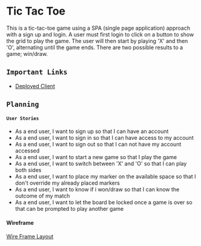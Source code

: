 # Tic Tac Toe

This is a tic-tac-toe game using a SPA (single page application) approach with a sign up and login.  A user must first login to click on a button to show the grid to play the game.  The user will then start by playing 'X' and then 'O', alternating until the game ends.  There are two possible results to a game; win/draw.

## `Important Links`
- [Deployed Client](https://hernandoit.github.io/tic-tac-toe-client/)

## `Planning`

#### `User Stories`

- As a end user, I want to sign up so that I can have an account
- As a end user, I want to sign in so that I can have access to my account
- As a end user, I want to sign out so that I can not have my account accessed
- As a end user, I want to start a new game so that I play the game
- As a end user, I want to switch between 'X' and 'O' so that I can play both sides
- As a end user, I want to place my marker on the available space so that I don't override my already placed markers
- As a end user, I want to know if i won/draw so that I can know the outcome of my match
- As a end user, I want to let the board be locked once a game is over so that can be prompted to play another game

#### Wireframe

[Wire Frame Layout](https://i.imgur.com/xikX6wt.png)
